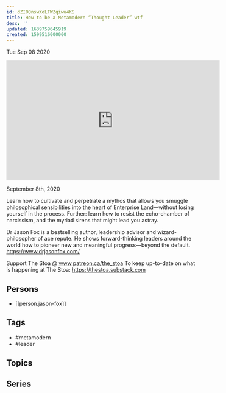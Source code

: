 ```yaml
---
id: dZI0QnswXoLTWZqiwu4KS
title: How to be a Metamodern “Thought Leader” wtf
desc: ''
updated: 1639759645919
created: 1599516000000
---
```





Tue Sep 08 2020

<iframe width="560" height="315" src="https://www.youtube.com/embed/VOlv8mb9-Rs" title="How to be a Metamodern “Thought Leader” wtf w/ Jason Fox" frameborder="0" allow="accelerometer; autoplay; clipboard-write; encrypted-media; gyroscope; picture-in-picture" allowfullscreen ></iframe>

September 8th, 2020

Learn how to cultivate and perpetrate a mythos that allows you smuggle philosophical sensibilities into the heart of Enterprise Land—without losing yourself in the process. Further: learn how to resist the echo-chamber of narcissism, and the myriad sirens that might lead you astray.

Dr Jason Fox is a bestselling author, leadership advisor and wizard-philosopher of ace repute. He shows forward-thinking leaders around the world how to pioneer new and meaningful progress—beyond the default. https://www.drjasonfox.com/

Support The Stoa @ www.patreon.ca/the_stoa
To keep up-to-date on what is happening at The Stoa: https://thestoa.substack.com

## Persons

- [[person.jason-fox]]

## Tags

- #metamodern
- #leader

## Topics



## Series



